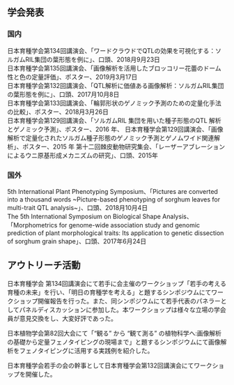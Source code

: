 ## 学会発表
### 国内
日本育種学会第134回講演会、「ワードクラウドでQTLの効果を可視化する：ソルガムRIL集団の葉形態を例に」、口頭、2018月9月23日  
日本育種学会第135回講演会、「画像解析を活用したブロッコリー花蕾のドーム性と色の定量評価」、ポスター、2019月3月17日  
日本育種学会第132回講演会、「QTL解析に価値ある画像解析：ソルガムRIL集団の葉形態を例に」、口頭、2017月10月8日  
日本育種学会第133回講演会、「輪郭形状のゲノミック予測のための定量化手法の比較」、ポスター、2018月3月26日  
日本育種学会第129回講演会、「ソルガムRIL 集団を用いた種子形態のQTL 解析とゲノミック予測」、ポスター、2016 年、
日本育種学会第129回講演会、「画像解析で定量化されたソルガム種子形態のゲノミック予測とゲノムワイド関連解析」、ポスター、2015 年
第十二回棘皮動物研究集会、「レーザーアブレーションによるウニ原基形成メカニズムの研究」、口頭、2015年  
### 国外
5th International Plant Phenotyping Symposium、「Pictures are converted into a thousand words ~Picture-based phenotyping of sorghum leaves for multi-trait QTL analysis~」、口頭、2018月10月4日  
The 5th International Symposium on Biological Shape Analysis、「Morphometrics for genome-wide association study and genomic prediction of plant morphological traits: Its application to genetic dissection of sorghum grain shape」、口頭、2017年6月24日  

## アウトリーチ活動
日本育種学会 第134回講演会にて若手に会主催のワークショップ「若手の考える育種の未来」を行い、「明日の育種学を考える」と題するシンポジウムにてワークショップ開催報告を行った。また、同シンポジウムにて若手代表のパネラーとしてパネルディスカッションに参加した。本ワークショップは様々な立場の学会員が意見交換をし、大変好評であった。  

日本植物学会第82回大会にて「“観る” から “観て測る” の植物科学へ:画像解析の基礎から定量フェノタイピングの現場まで」と題するシンポジウムにて画像解析をフェノタイピングに活用する実践例を紹介した。  

日本育種学会若手の会の幹事として日本育種学会第132回講演会にてワークショップを開催した。
